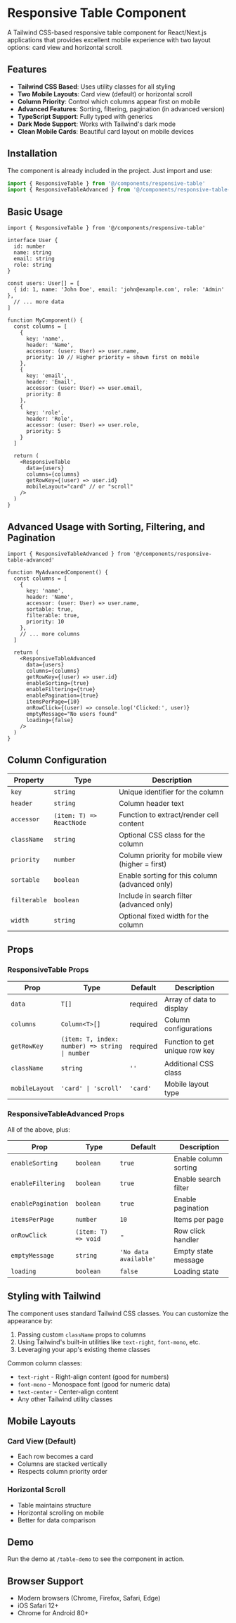 # Responsive Table Component

A Tailwind CSS-based responsive table component for React/Next.js applications that provides excellent mobile experience with two layout options: card view and horizontal scroll.

## Features

- **Tailwind CSS Based**: Uses utility classes for all styling
- **Two Mobile Layouts**: Card view (default) or horizontal scroll
- **Column Priority**: Control which columns appear first on mobile
- **Advanced Features**: Sorting, filtering, pagination (in advanced version)
- **TypeScript Support**: Fully typed with generics
- **Dark Mode Support**: Works with Tailwind's dark mode
- **Clean Mobile Cards**: Beautiful card layout on mobile devices

## Installation

The component is already included in the project. Just import and use:

```typescript
import { ResponsiveTable } from '@/components/responsive-table'
import { ResponsiveTableAdvanced } from '@/components/responsive-table-advanced'
```

## Basic Usage

```tsx
import { ResponsiveTable } from '@/components/responsive-table'

interface User {
  id: number
  name: string
  email: string
  role: string
}

const users: User[] = [
  { id: 1, name: 'John Doe', email: 'john@example.com', role: 'Admin' },
  // ... more data
]

function MyComponent() {
  const columns = [
    {
      key: 'name',
      header: 'Name',
      accessor: (user: User) => user.name,
      priority: 10 // Higher priority = shown first on mobile
    },
    {
      key: 'email',
      header: 'Email',
      accessor: (user: User) => user.email,
      priority: 8
    },
    {
      key: 'role',
      header: 'Role',
      accessor: (user: User) => user.role,
      priority: 5
    }
  ]

  return (
    <ResponsiveTable
      data={users}
      columns={columns}
      getRowKey={(user) => user.id}
      mobileLayout="card" // or "scroll"
    />
  )
}
```

## Advanced Usage with Sorting, Filtering, and Pagination

```tsx
import { ResponsiveTableAdvanced } from '@/components/responsive-table-advanced'

function MyAdvancedComponent() {
  const columns = [
    {
      key: 'name',
      header: 'Name',
      accessor: (user: User) => user.name,
      sortable: true,
      filterable: true,
      priority: 10
    },
    // ... more columns
  ]

  return (
    <ResponsiveTableAdvanced
      data={users}
      columns={columns}
      getRowKey={(user) => user.id}
      enableSorting={true}
      enableFiltering={true}
      enablePagination={true}
      itemsPerPage={10}
      onRowClick={(user) => console.log('Clicked:', user)}
      emptyMessage="No users found"
      loading={false}
    />
  )
}
```

## Column Configuration

| Property | Type | Description |
|----------|------|-------------|
| `key` | `string` | Unique identifier for the column |
| `header` | `string` | Column header text |
| `accessor` | `(item: T) => ReactNode` | Function to extract/render cell content |
| `className` | `string` | Optional CSS class for the column |
| `priority` | `number` | Column priority for mobile view (higher = first) |
| `sortable` | `boolean` | Enable sorting for this column (advanced only) |
| `filterable` | `boolean` | Include in search filter (advanced only) |
| `width` | `string` | Optional fixed width for the column |

## Props

### ResponsiveTable Props

| Prop | Type | Default | Description |
|------|------|---------|-------------|
| `data` | `T[]` | required | Array of data to display |
| `columns` | `Column<T>[]` | required | Column configurations |
| `getRowKey` | `(item: T, index: number) => string \| number` | required | Function to get unique row key |
| `className` | `string` | `''` | Additional CSS class |
| `mobileLayout` | `'card' \| 'scroll'` | `'card'` | Mobile layout type |

### ResponsiveTableAdvanced Props

All of the above, plus:

| Prop | Type | Default | Description |
|------|------|---------|-------------|
| `enableSorting` | `boolean` | `true` | Enable column sorting |
| `enableFiltering` | `boolean` | `true` | Enable search filter |
| `enablePagination` | `boolean` | `true` | Enable pagination |
| `itemsPerPage` | `number` | `10` | Items per page |
| `onRowClick` | `(item: T) => void` | - | Row click handler |
| `emptyMessage` | `string` | `'No data available'` | Empty state message |
| `loading` | `boolean` | `false` | Loading state |

## Styling with Tailwind

The component uses standard Tailwind CSS classes. You can customize the appearance by:

1. Passing custom `className` props to columns
2. Using Tailwind's built-in utilities like `text-right`, `font-mono`, etc.
3. Leveraging your app's existing theme classes

Common column classes:
- `text-right` - Right-align content (good for numbers)
- `font-mono` - Monospace font (good for numeric data)
- `text-center` - Center-align content
- Any other Tailwind utility classes

## Mobile Layouts

### Card View (Default)
- Each row becomes a card
- Columns are stacked vertically
- Respects column priority order

### Horizontal Scroll
- Table maintains structure
- Horizontal scrolling on mobile
- Better for data comparison

## Demo

Run the demo at `/table-demo` to see the component in action.

## Browser Support

- Modern browsers (Chrome, Firefox, Safari, Edge)
- iOS Safari 12+
- Chrome for Android 80+